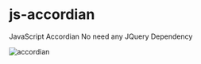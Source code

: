 # js-accordian
JavaScript Accordian No need any JQuery Dependency


![accordian](https://user-images.githubusercontent.com/50435956/57677678-0201bc80-7645-11e9-8fb5-d72220ba5151.png)
